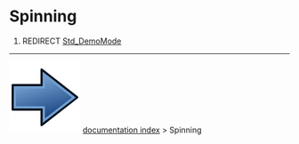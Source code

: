 # Spinning
1.  REDIRECT [Std_DemoMode](Std_DemoMode.md)



---
![](images/Button_right.svg) [documentation index](../README.md) > Spinning
